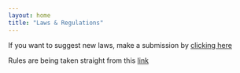 ```yaml
---
layout: home
title: "Laws & Regulations"
---
```


If you want to suggest new laws, make a submission by <a href="https://forms.gle/VgiwyBtcbrgjqe4j6" target="_blank" rel="noopener noreferrer">clicking here</a>

Rules are being taken straight from this [link](https://raw.githubusercontent.com/SkyExploreWasTaken/bigstone-rules/master/rules-deed.MD)

<div id="rules" markdown="0"></div>
<script src="https://cdn.jsdelivr.net/npm/marked/marked.min.js"></script>
<script>
window.addEventListener('DOMContentLoaded', () => {
  fetch('https://raw.githubusercontent.com/SkyExploreWasTaken/bigstone-rules/master/rules-deed.MD')
    .then(res => res.text())
    .then(text => {
      document.getElementById('rules').innerHTML = marked.parse(text);
    })
    .catch(() => {
      document.getElementById('rules').innerText = 'Failed to load rules.';
    });
});
</script>

<!--
<ol>
  {% assign sorted_laws = site.laws | sort: "order" %}
  {% for law in sorted_laws %}
    <li>
      <a href="{{ law.url | relative_url }}">{{ law.title }}</a>

      {% assign law_clauses = site.clauses | where: "law", law.slug | sort: "order" %}
      {% if law_clauses.size > 0 %}
        <ol type="a">
          {% for clause in law_clauses %}
            <li>
              <a href="{{ clause.url | relative_url }}">{{ clause.title }}</a>

              {% assign clause_subclauses = site.subclauses | where: "law", law.slug | where: "clause", clause.slug | sort: "order" %}
              {% if clause_subclauses.size > 0 %}
                <ol type="i">
                  {% for subclause in clause_subclauses %}
                    <li>
                      <a href="{{ subclause.url | relative_url }}">{{ subclause.title }}</a>
                    </li>
                  {% endfor %}
                </ol>
              {% endif %}
            </li>
          {% endfor %}
        </ol>
      {% endif %}
    </li>
  {% endfor %}
</ol>
-->
